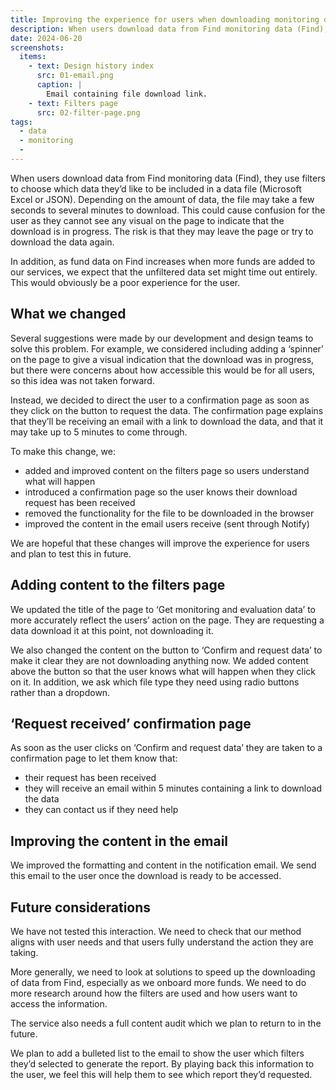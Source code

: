 ```yaml
---
title: Improving the experience for users when downloading monitoring data 
description: When users download data from Find monitoring data (Find), they use filters to choose which data they’d like to be included in a data file (Microsoft Excel or JSON). 
date: 2024-06-20
screenshots:
  items:
    - text: Design history index
      src: 01-email.png
      caption: |
        Email containing file download link.
    - text: Filters page
      src: 02-filter-page.png    
tags:
  - data
  - monitoring
  -
---
```


When users download data from Find monitoring data (Find), they use filters to choose which data they’d like to be included in a data file (Microsoft Excel or JSON). Depending on the amount of data, the file may take a few seconds to several minutes to download. This could cause confusion for the user as they cannot see any visual on the page to indicate that the download is in progress. The risk is that they may leave the page or try to download the data again. 

In addition, as fund data on Find increases when more funds are added to our services, we expect that the unfiltered data set might time out entirely. This would obviously be a poor experience for the user. 

## What we changed

Several suggestions were made by our development and design teams to solve this problem. For example, we considered including adding a ‘spinner’ on the page to give a visual indication that the download was in progress, but there were concerns about how accessible this would be for all users, so this idea was not taken forward. 

Instead, we decided to direct the user to a confirmation page as soon as they click on the button to request the data. The confirmation page explains that they’ll be receiving an email with a link to download the data, and that it may take up to 5 minutes to come through.  

To make this change, we: 
- added and improved content on the filters page so users understand what will happen 
- introduced a confirmation page so the user knows their download request has been received 
- removed the functionality for the file to be downloaded in the browser 
- improved the content in the email users receive (sent through Notify) 

We are hopeful that these changes will improve the experience for users and plan to test this in future. 

## Adding content to the filters page

We updated the title of the page to ‘Get monitoring and evaluation data’ to more accurately reflect the users’ action on the page. They are requesting a data download it at this point, not downloading it.

We also changed the content on the button to ‘Confirm and request data’ to make it clear they are not downloading anything now. We added content above the button so that the user knows what will happen when they click on it.  In addition, we ask which file type they need using radio buttons rather than a dropdown. 


## ‘Request received’ confirmation page 
As soon as the user clicks on ‘Confirm and request data’ they are taken to a confirmation page to let them know that: 

- their request has been received 
- they will receive an email within 5 minutes containing a link to download the data 
- they can contact us if they need help  

## Improving the content in the email  
We improved the formatting and content in the notification email. We send this email to the user once the download is ready to be accessed. 

## Future considerations 
We have not tested this interaction. We need to check that our method aligns with user needs and that users fully understand the action they are taking.  

More generally, we need to look at solutions to speed up the downloading of data from Find, especially as we onboard more funds. We need to do more research around how the filters are used and how users want to access the information. 

The service also needs a full content audit which we plan to return to in the future.

We plan to add a bulleted list to the email to show the user which filters they’d selected to generate the report. By playing back this information to the user, we feel this will help them to see which report they’d requested.